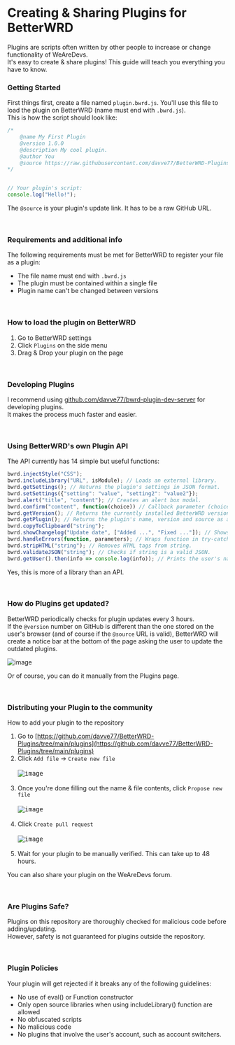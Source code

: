 
# Creating & Sharing Plugins for BetterWRD
Plugins are scripts often written by other people to increase or change functionality of WeAreDevs.\
It's easy to create & share plugins! This guide will teach you everything you have to know.


### Getting Started
First things first, create a file named `plugin.bwrd.js`. You'll use this file to load the plugin on BetterWRD (name must end with `.bwrd.js`).\
This is how the script should look like:

```js
/*
    @name My First Plugin
    @version 1.0.0
    @description My cool plugin.
    @author You
    @source https://raw.githubusercontent.com/davve77/BetterWRD-Plugins/main/plugins/plugin.bwrd.js
*/


// Your plugin's script:
console.log("Hello!");
```

The `@source` is your plugin's update link. It has to be a raw GitHub URL.


&nbsp;
### Requirements and additional info
The following requirements must be met for BetterWRD to register your file as a plugin:
- The file name must end with `.bwrd.js`
- The plugin must be contained within a single file
- Plugin name can't be changed between versions


&nbsp;
### How to load the plugin on BetterWRD
1. Go to BetterWRD settings
2. Click `Plugins` on the side menu
3. Drag & Drop your plugin on the page


&nbsp;
### Developing Plugins
I recommend using [github.com/davve77/bwrd-plugin-dev-server](https://github.com/davve77/bwrd-plugin-dev-server) for developing plugins.  
It makes the process much faster and easier.


&nbsp;
### Using BetterWRD's own Plugin API
The API currently has 14 simple but useful functions:
```js
bwrd.injectStyle("CSS");
bwrd.includeLibrary("URL", isModule); // Loads an external library.
bwrd.getSettings(); // Returns the plugin's settings in JSON format.
bwrd.setSettings({"setting": "value", "setting2": "value2"});
bwrd.alert("title", "content"); // Creates an alert box modal.
bwrd.confirm("content", function(choice)) // Callback parameter (choice) is a boolean based on the user's choice.
bwrd.getVersion(); // Returns the currently installed BetterWRD version number.
bwrd.getPlugin(); // Returns the plugin's name, version and source as a JSON object.
bwrd.copyToClipboard("string");
bwrd.showChangelog("Update date", ["Added ...", "Fixed ..."]); // Shows a changelog menu after the plugin is updated.
bwrd.handleErrors(function, parameters); // Wraps function in try-catch.
bwrd.stripHTML("string"); // Removes HTML tags from string.
bwrd.validateJSON("string"); // Checks if string is a valid JSON.
bwrd.getUser().then(info => console.log(info)); // Prints the user's name, avatar, reputation, join date etc.
```
Yes, this is more of a library than an API.


&nbsp;
### How do Plugins get updated?
BetterWRD periodically checks for plugin updates every 3 hours.\
If the `@version` number on GitHub is different than the one stored on the user's browser (and of course if the `@source` URL is valid), BetterWRD will create a notice bar at the bottom of the page asking the user to update the outdated plugins.

![image](https://cdn.discordapp.com/attachments/800294579856605204/937412167966261248/unknown.png)

Or of course, you can do it manually from the Plugins page.


&nbsp;
### Distributing your Plugin to the community
How to add your plugin to the repository
1. Go to [https://github.com/davve77/BetterWRD-Plugins/tree/main/plugins](https://github.com/davve77/BetterWRD-Plugins/tree/main/plugins)
2. Click `Add file` -> `Create new file` <br><br> <kbd>![image](https://cdn.discordapp.com/attachments/800294579856605204/938813484110598194/unknown.png)</kbd> <br><br>
3. Once you're done filling out the name & file contents, click `Propose new file` <br><br> <kbd>![image](https://cdn.discordapp.com/attachments/800294579856605204/938815596500496454/unknown.png)</kbd> <br><br>
4. Click `Create pull request` <br><br> <kbd>![image](https://cdn.discordapp.com/attachments/800294579856605204/938817082538205214/unknown.png)</kbd> <br><br>
5. Wait for your plugin to be manually verified. This can take up to 48 hours.
<!-- end of the list -->
You can also share your plugin on the WeAreDevs forum.


&nbsp;
### Are Plugins Safe?
Plugins on this repository are thoroughly checked for malicious code before adding/updating.\
However, safety is not guaranteed for plugins outside the repository.


&nbsp;
### Plugin Policies
Your plugin will get rejected if it breaks any of the following guidelines:
- No use of eval() or Function constructor
- Only open source libraries when using includeLibrary() function are allowed
- No obfuscated scripts
- No malicious code
- No plugins that involve the user's account, such as account switchers.
